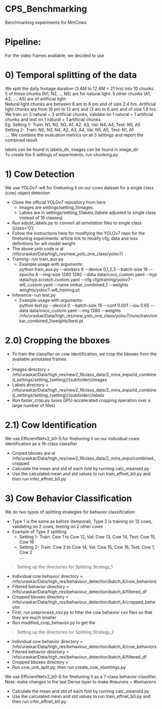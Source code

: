 # CPS_Benchmarking
Benchmarking experiments for MmCows

# Pipeline:
For the video frames available, we decided to use 
# 0) Temporal splitting of the data
We split the daily footage duration (3 AM to 12 AM = 21 hrs) into 10 chunks <br> 
5 of these chunks (N1, N2, .., N5) are for natural light. 5 other chunks (A1, A2, ..., A5) are of artificial light <br>
Natural light chunks are between 6 am to 6 pm and of size 2.4 hrs. Artificial light chunks are from (6 pm to 12 am) and (3 am to 6 am) and of size 1.8 hrs. <br>
We train on 3 natural + 3 artificial chunks, validate on 1 natural + 1 artificial chunks and test on 1 natural + 1 artificial chunks. <br>
Eg. Setting 1- Train: N1, N2, N3, A1, A2, A3, Val: N4, A4, Test: N5, A5 <br>
Setting 2- Train: N2, N3, N4, A2, A3, A4, Val: N5, A5, Test: N1, A1 <br>
....
We combine the evaluation metrics on all 5 settings and report the combined result <br>

labels can be found in labels_dir, images can be found in image_dir <br>
To create the 5 settings of experiments, run chunking.py <br>

# 1) Cow Detection
We use YOLOv7-w6 for finetuning it on our cows dataset for a single class (cow) object detection <br>
- Clone the official YOLOv7 repository from here <br>
  - Images are settings/setting_1/images  <br>
  - Lables are in settings/setting_1/labels (labels adjusted to single class instead of 16 classes) <br>
- Run adjust_labels.py to convert all annotation files to single class (class='0') <br>
- Follow the instructions here for modifying the YOLOv7 repo for the finetuning experiments: article link to modify cfg, data and loss definitions for w6 model weight <br>
- The above yolo code is at /nfs/uraskar/Data/high_res/new_yolo_one_class/yolov7/<br>
- Training- run train_aux.py <br>
  - Example usage with arguments: <br>
  python train_aux.py --workers 8 --device 0,1,2,3 --batch-size 16 --epochs 8 --img-size 1280 1280 --data data/coco_custom.yaml --hyp data/hyp.scratch.custom.yaml --cfg cfg/training/yolov7-w6_custom.yaml --name omkar_combined_1 --weights weights/yolov7-w6_training.pt
- Inference- run test.py <br>
  - Example usage with arguments: <br>
  python test.py --device 0 --batch-size 16 --conf 0.001 --iou 0.65 --data data/coco_custom.yaml --img 1280 --weights /nfs/uraskar/Data/high_res/new_yolo_one_class/yolov7/runs/train/omkar_combined_1/weights/best.pt

# 2.0) Cropping the bboxes
- To train the classifier on cow identification, we crop the bboxes from the available annotated frames <br>- 
- Images directory = /nfs/uraskar/Data/high_res/new2_16class_data/2_mins_exps/id_combined_settings/setting_{setting}/{subfolder}/images<br>
- Labels directory = /nfs/uraskar/Data/high_res/new2_16class_data/2_mins_exps/id_combined_settings/setting_{setting}/{subfolder}/labels<br>
- Run faster_crop.py (uses GPU-accelerated cropping operation over a large number of files)

# 2.1) Cow Identification
We use EfficientNetv2_b0-S for finetuning it on our individual cows identification as a 16-class classifier <br>
- Croped bboxes are at /nfs/uraskar/Data/high_res/new2_16class_data/2_mins_exps/combined_cropped
- Calculate the mean and std of each fold by running calc_meanstd.py <br>
- Use the calculated mean and std values to run train_effnet_b0.py and then run infer_effnet_b0.py <br>


# 3) Cow Behavior Classification

We do two types of splitting strategies for behavior classification:  <br>
- Type 1 is the same as before (temporal), Type 2 is training on 12 cows, validating on 2 cows, testing on 2 other cows <br>
- Example of Type 2 splitting
  - Setting 1- Train: Cow 1 to Cow 12, Val: Cow 13, Cow 14, Test: Cow 15, Cow 16 <br>
  - Setting 2- Train: Cow 3 to Cow 14, Val: Cow 15, Cow 16, Test: Cow 1, Cow 2 <br>
....

> Setting up the directories for Splitting Strategy_1 <br>
- Individual cow behavior directory = /nfs/uraskar/Data/high_res/behaviour_detection/batch_4/cow_behaviors                  <br>
- Filtered behavior directory = /nfs/uraskar/Data/high_res/behaviour_detection/batch_4/filtered_df                   <br>
- Cropped bboxes directory = /nfs/uraskar/Data/high_res/behaviour_detection/batch_4/cropped_behavior                    <br>
- First, run preprocess_csv.py to filter the cow behavior csv files so that they are much smaller <br>
- Run modified_crop_behavior.py to get the <br>

> Setting up the directories for Splitting Strategy_2  <br>
- Individual cow behavior directory = /nfs/uraskar/Data/high_res/behaviour_detection/batch_4/cow_behaviors                   <br>
- Filtered behavior directory = /nfs/uraskar/Data/high_res/behaviour_detection/batch_4/filtered_df                         <br>
- Cropped bboxes directory =                             <br> 
- Run cow_unit_split.py, then run create_cow_idsettings.py <br>

We use EfficientNetv2_b0-S for finetuning it as a 7-class behavior classifier. Note: make changes in the last Dense layer to make #neurons = #behaviors <br>
- Calculate the mean and std of each fold by running calc_meanstd.py <br>
- Use the calculated mean and std values to run train_effnet_b0.py and then run infer_effnet_b0.py <br>
